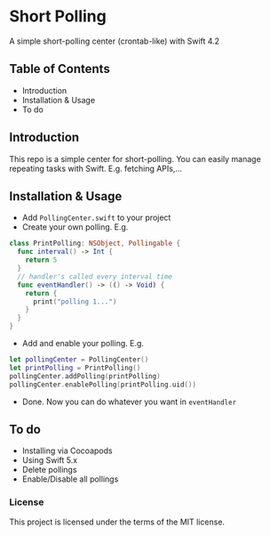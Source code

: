 # Short Polling 
A simple short-polling center (crontab-like) with Swift 4.2

## Table of Contents
- Introduction
- Installation & Usage
- To do

## Introduction 
This repo is a simple center for short-polling. You can easily manage repeating tasks with Swift. E.g. fetching APIs,...

## Installation & Usage
- Add `PollingCenter.swift` to your project
- Create your own polling. E.g.
``` Swift
class PrintPolling: NSObject, Pollingable {
  func interval() -> Int {
    return 5
  }
  // handler's called every interval time
  func eventHandler() -> (() -> Void) {
    return {
      print("polling 1...")
    }
  }
}
```
- Add and enable your polling. E.g.
``` Swift
let pollingCenter = PollingCenter()
let printPolling = PrintPolling()
pollingCenter.addPolling(printPolling)
pollingCenter.enablePolling(printPolling.uid())
```
- Done. Now you can do whatever you want in `eventHandler`

## To do
- Installing via Cocoapods
- Using Swift 5.x
- Delete pollings
- Enable/Disable all pollings

### License
This project is licensed under the terms of the MIT license.


